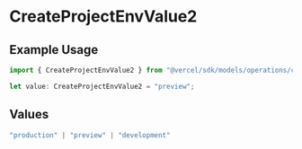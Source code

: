 # CreateProjectEnvValue2

## Example Usage

```typescript
import { CreateProjectEnvValue2 } from "@vercel/sdk/models/operations/createprojectenv.js";

let value: CreateProjectEnvValue2 = "preview";
```

## Values

```typescript
"production" | "preview" | "development"
```